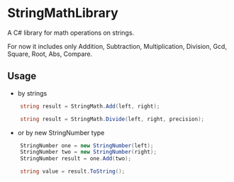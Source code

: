 ﻿# StringMathLibrary

A C# library for math operations on strings.

For now it includes only Addition, Subtraction, Multiplication, Division, Gcd, Square, Root, Abs, Compare.

## Usage
- by strings 
```cs
	string result = StringMath.Add(left, right);

	string result = StringMath.Divide(left, right, precision);
```
- or by new StringNumber type
```cs
	StringNumber one = new StringNumber(left);
	StringNumber two = new StringNumber(right);
	StringNumber result = one.Add(two);

	string value = result.ToString();
```
